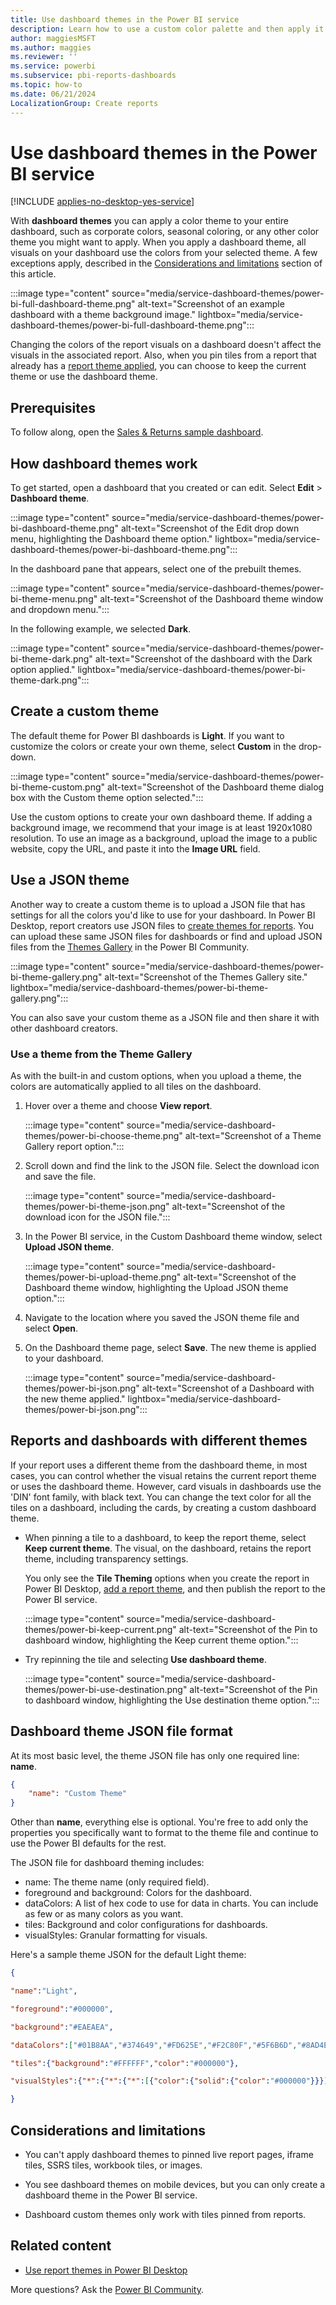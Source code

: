 ```yaml
---
title: Use dashboard themes in the Power BI service
description: Learn how to use a custom color palette and then apply it to an entire dashboard in Power BI service.
author: maggiesMSFT
ms.author: maggies
ms.reviewer: ''
ms.service: powerbi
ms.subservice: pbi-reports-dashboards
ms.topic: how-to
ms.date: 06/21/2024
LocalizationGroup: Create reports
---
```

# Use dashboard themes in the Power BI service

[!INCLUDE [applies-no-desktop-yes-service](../includes/applies-no-desktop-yes-service.md)]

With **dashboard themes** you can apply a color theme to your entire dashboard, such as corporate colors, seasonal coloring, or any other color theme you might want to apply. When you apply a dashboard theme, all visuals on your dashboard use the colors from your selected theme. A few exceptions apply, described in the [Considerations and limitations](#considerations-and-limitations) section of this article.

:::image type="content" source="media/service-dashboard-themes/power-bi-full-dashboard-theme.png" alt-text="Screenshot of an example dashboard with a theme background image." lightbox="media/service-dashboard-themes/power-bi-full-dashboard-theme.png":::

Changing the colors of the report visuals on a dashboard doesn't affect the visuals in the associated report. Also, when you pin tiles from a report that already has a [report theme applied](desktop-report-themes.md), you can choose to keep the current theme or use the dashboard theme.

## Prerequisites

To follow along, open the [Sales & Returns sample dashboard](sample-datasets.md#sales--returns-sample-pbix-file).

## How dashboard themes work

To get started, open a dashboard that you created or can edit. Select **Edit** > **Dashboard theme**.

:::image type="content" source="media/service-dashboard-themes/power-bi-dashboard-theme.png" alt-text="Screenshot of the Edit drop down menu, highlighting the Dashboard theme option." lightbox="media/service-dashboard-themes/power-bi-dashboard-theme.png":::

In the dashboard pane that appears, select one of the prebuilt themes.

:::image type="content" source="media/service-dashboard-themes/power-bi-theme-menu.png" alt-text="Screenshot of the Dashboard theme window and dropdown menu.":::

In the following example, we selected **Dark**.

:::image type="content" source="media/service-dashboard-themes/power-bi-theme-dark.png" alt-text="Screenshot of the dashboard with the Dark option applied." lightbox="media/service-dashboard-themes/power-bi-theme-dark.png":::

## Create a custom theme

The default theme for Power BI dashboards is **Light**. If you want to customize the colors or create your own theme, select **Custom** in the drop-down.

:::image type="content" source="media/service-dashboard-themes/power-bi-theme-custom.png" alt-text="Screenshot of the Dashboard theme dialog box with the Custom theme option selected.":::

Use the custom options to create your own dashboard theme. If adding a background image, we recommend that your image is at least 1920x1080 resolution. To use an image as a background, upload the image to a public website, copy the URL, and paste it into the **Image URL** field.

## Use a JSON theme

Another way to create a custom theme is to upload a JSON file that has settings for all the colors you'd like to use for your dashboard. In Power BI Desktop, report creators use JSON files to [create themes for reports](desktop-report-themes.md). You can upload these same JSON files for dashboards or find and upload JSON files from the [Themes Gallery](https://community.powerbi.com/t5/Themes-Gallery/bd-p/ThemesGallery) in the Power BI Community.

:::image type="content" source="media/service-dashboard-themes/power-bi-theme-gallery.png" alt-text="Screenshot of the Themes Gallery site." lightbox="media/service-dashboard-themes/power-bi-theme-gallery.png":::

You can also save your custom theme as a JSON file and then share it with other dashboard creators.

### Use a theme from the Theme Gallery

As with the built-in and custom options, when you upload a theme, the colors are automatically applied to all tiles on the dashboard.

1. Hover over a theme and choose **View report**.

   :::image type="content" source="media/service-dashboard-themes/power-bi-choose-theme.png" alt-text="Screenshot of a Theme Gallery report option.":::

1. Scroll down and find the link to the JSON file. Select the download icon and save the file.

   :::image type="content" source="media/service-dashboard-themes/power-bi-theme-json.png" alt-text="Screenshot of the download icon for the JSON file.":::

1. In the Power BI service, in the Custom Dashboard theme window, select **Upload JSON theme**.

   :::image type="content" source="media/service-dashboard-themes/power-bi-upload-theme.png" alt-text="Screenshot of the Dashboard theme window, highlighting the Upload JSON theme option.":::

1. Navigate to the location where you saved the JSON theme file and select **Open**.

1. On the Dashboard theme page, select **Save**. The new theme is applied to your dashboard.

   :::image type="content" source="media/service-dashboard-themes/power-bi-json.png" alt-text="Screenshot of a Dashboard with the new theme applied." lightbox="media/service-dashboard-themes/power-bi-json.png":::

## Reports and dashboards with different themes

If your report uses a different theme from the dashboard theme, in most cases, you can control whether the visual retains the current report theme or uses the dashboard theme. However, card visuals in dashboards use the 'DIN' font family, with black text. You can change the text color for all the tiles on a dashboard, including the cards, by creating a custom dashboard theme.

- When pinning a tile to a dashboard, to keep the report theme, select **Keep current theme**. The visual, on the dashboard, retains the report theme, including transparency settings.

   You only see the **Tile Theming** options when you create the report in Power BI Desktop, [add a report theme](desktop-report-themes.md), and then publish the report to the Power BI service.

   :::image type="content" source="media/service-dashboard-themes/power-bi-keep-current.png" alt-text="Screenshot of the Pin to dashboard window, highlighting the Keep current theme option.":::

- Try repinning the tile and selecting **Use dashboard theme**.

   :::image type="content" source="media/service-dashboard-themes/power-bi-use-destination.png" alt-text="Screenshot of the Pin to dashboard window, highlighting the Use destination theme option.":::

## Dashboard theme JSON file format

At its most basic level, the theme JSON file has only one required line: **name**.

```json
{
    "name": "Custom Theme"
}
```

Other than **name**, everything else is optional. You're free to add only the properties you specifically want to format to the theme file and continue to use the Power BI defaults for the rest.

The JSON file for dashboard theming includes:

- name: The theme name (only required field).
- foreground and background: Colors for the dashboard.
- dataColors: A list of hex code to use for data in charts. You can include as few or as many colors as you want.
- tiles: Background and color configurations for dashboards.
- visualStyles: Granular formatting for visuals.

Here's a sample theme JSON for the default Light theme:

```json
{

"name":"Light",

"foreground":"#000000",

"background":"#EAEAEA",

"dataColors":["#01B8AA","#374649","#FD625E","#F2C80F","#5F6B6D","#8AD4EB","#FE9666","#A66999"],

"tiles":{"background":"#FFFFFF","color":"#000000"},

"visualStyles":{"*":{"*":{"*":[{"color":{"solid":{"color":"#000000"}}}]}}}

}
```

## Considerations and limitations

- You can't apply dashboard themes to pinned live report pages, iframe tiles, SSRS tiles, workbook tiles, or images.

- You see dashboard themes on mobile devices, but you can only create a dashboard theme in the Power BI service.

- Dashboard custom themes only work with tiles pinned from reports.

## Related content

- [Use report themes in Power BI Desktop](desktop-report-themes.md)

More questions? Ask the [Power BI Community](https://community.powerbi.com/).
